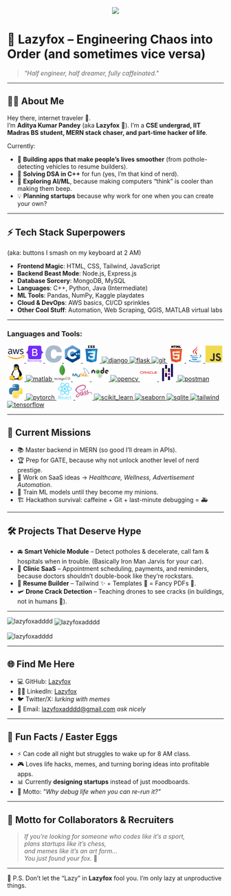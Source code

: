 <div align="center">
  <img height="150" src="https://media.giphy.com/media/M9gbBd9nbDrOTu1Mqx/giphy.gif"  />
</div>


###

# 🦊 Lazyfox – Engineering Chaos into Order (and sometimes vice versa)

> *"Half engineer, half dreamer, fully caffeinated."*

---

## 👨‍💻 About Me  
Hey there, internet traveler 👋.  
I’m **Aditya Kumar Pandey** (aka **Lazyfox** 🦊). I’m a **CSE undergrad, IIT Madras BS student, MERN stack chaser, and part-time hacker of life**.  

Currently:  
- 🚀 **Building apps that make people’s lives smoother** (from pothole-detecting vehicles to resume builders).  
- 🧩 **Solving DSA in C++** for fun (yes, I’m that kind of nerd).  
- 🧠 **Exploring AI/ML**, because making computers “think” is cooler than making them beep.  
- 💡 **Planning startups** because why work for one when you can create your own?  

---

## ⚡ Tech Stack Superpowers  
(aka: buttons I smash on my keyboard at 2 AM)  

- **Frontend Magic**: HTML, CSS, Tailwind, JavaScript  
- **Backend Beast Mode**: Node.js, Express.js  
- **Database Sorcery**: MongoDB, MySQL  
- **Languages**: C++, Python, Java (Intermediate)  
- **ML Tools**: Pandas, NumPy, Kaggle playdates  
- **Cloud & DevOps**: AWS basics, CI/CD sprinkles  
- **Other Cool Stuff**: Automation, Web Scraping, QGIS, MATLAB virtual labs

---

<h3 align="left">Languages and Tools:</h3>
<p align="left"> <a href="https://aws.amazon.com" target="_blank" rel="noreferrer"> <img src="https://raw.githubusercontent.com/devicons/devicon/master/icons/amazonwebservices/amazonwebservices-original-wordmark.svg" alt="aws" width="40" height="40"/> </a> <a href="https://getbootstrap.com" target="_blank" rel="noreferrer"> <img src="https://raw.githubusercontent.com/devicons/devicon/master/icons/bootstrap/bootstrap-plain-wordmark.svg" alt="bootstrap" width="40" height="40"/> </a> <a href="https://www.cprogramming.com/" target="_blank" rel="noreferrer"> <img src="https://raw.githubusercontent.com/devicons/devicon/master/icons/c/c-original.svg" alt="c" width="40" height="40"/> </a> <a href="https://www.w3schools.com/cpp/" target="_blank" rel="noreferrer"> <img src="https://raw.githubusercontent.com/devicons/devicon/master/icons/cplusplus/cplusplus-original.svg" alt="cplusplus" width="40" height="40"/> </a> <a href="https://www.w3schools.com/css/" target="_blank" rel="noreferrer"> <img src="https://raw.githubusercontent.com/devicons/devicon/master/icons/css3/css3-original-wordmark.svg" alt="css3" width="40" height="40"/> </a> <a href="https://www.djangoproject.com/" target="_blank" rel="noreferrer"> <img src="https://cdn.worldvectorlogo.com/logos/django.svg" alt="django" width="40" height="40"/> </a> <a href="https://flask.palletsprojects.com/" target="_blank" rel="noreferrer"> <img src="https://www.vectorlogo.zone/logos/pocoo_flask/pocoo_flask-icon.svg" alt="flask" width="40" height="40"/> </a> <a href="https://git-scm.com/" target="_blank" rel="noreferrer"> <img src="https://www.vectorlogo.zone/logos/git-scm/git-scm-icon.svg" alt="git" width="40" height="40"/> </a> <a href="https://www.w3.org/html/" target="_blank" rel="noreferrer"> <img src="https://raw.githubusercontent.com/devicons/devicon/master/icons/html5/html5-original-wordmark.svg" alt="html5" width="40" height="40"/> </a> <a href="https://www.java.com" target="_blank" rel="noreferrer"> <img src="https://raw.githubusercontent.com/devicons/devicon/master/icons/java/java-original.svg" alt="java" width="40" height="40"/> </a> <a href="https://developer.mozilla.org/en-US/docs/Web/JavaScript" target="_blank" rel="noreferrer"> <img src="https://raw.githubusercontent.com/devicons/devicon/master/icons/javascript/javascript-original.svg" alt="javascript" width="40" height="40"/> </a> <a href="https://www.linux.org/" target="_blank" rel="noreferrer"> <img src="https://raw.githubusercontent.com/devicons/devicon/master/icons/linux/linux-original.svg" alt="linux" width="40" height="40"/> </a> <a href="https://www.mathworks.com/" target="_blank" rel="noreferrer"> <img src="https://upload.wikimedia.org/wikipedia/commons/2/21/Matlab_Logo.png" alt="matlab" width="40" height="40"/> </a> <a href="https://www.mongodb.com/" target="_blank" rel="noreferrer"> <img src="https://raw.githubusercontent.com/devicons/devicon/master/icons/mongodb/mongodb-original-wordmark.svg" alt="mongodb" width="40" height="40"/> </a> <a href="https://www.mysql.com/" target="_blank" rel="noreferrer"> <img src="https://raw.githubusercontent.com/devicons/devicon/master/icons/mysql/mysql-original-wordmark.svg" alt="mysql" width="40" height="40"/> </a> <a href="https://nodejs.org" target="_blank" rel="noreferrer"> <img src="https://raw.githubusercontent.com/devicons/devicon/master/icons/nodejs/nodejs-original-wordmark.svg" alt="nodejs" width="40" height="40"/> </a> <a href="https://opencv.org/" target="_blank" rel="noreferrer"> <img src="https://www.vectorlogo.zone/logos/opencv/opencv-icon.svg" alt="opencv" width="40" height="40"/> </a> <a href="https://www.oracle.com/" target="_blank" rel="noreferrer"> <img src="https://raw.githubusercontent.com/devicons/devicon/master/icons/oracle/oracle-original.svg" alt="oracle" width="40" height="40"/> </a> <a href="https://pandas.pydata.org/" target="_blank" rel="noreferrer"> <img src="https://raw.githubusercontent.com/devicons/devicon/2ae2a900d2f041da66e950e4d48052658d850630/icons/pandas/pandas-original.svg" alt="pandas" width="40" height="40"/> </a> <a href="https://postman.com" target="_blank" rel="noreferrer"> <img src="https://www.vectorlogo.zone/logos/getpostman/getpostman-icon.svg" alt="postman" width="40" height="40"/> </a> <a href="https://www.python.org" target="_blank" rel="noreferrer"> <img src="https://raw.githubusercontent.com/devicons/devicon/master/icons/python/python-original.svg" alt="python" width="40" height="40"/> </a> <a href="https://pytorch.org/" target="_blank" rel="noreferrer"> <img src="https://www.vectorlogo.zone/logos/pytorch/pytorch-icon.svg" alt="pytorch" width="40" height="40"/> </a> <a href="https://reactjs.org/" target="_blank" rel="noreferrer"> <img src="https://raw.githubusercontent.com/devicons/devicon/master/icons/react/react-original-wordmark.svg" alt="react" width="40" height="40"/> </a> <a href="https://sass-lang.com" target="_blank" rel="noreferrer"> <img src="https://raw.githubusercontent.com/devicons/devicon/master/icons/sass/sass-original.svg" alt="sass" width="40" height="40"/> </a> <a href="https://scikit-learn.org/" target="_blank" rel="noreferrer"> <img src="https://upload.wikimedia.org/wikipedia/commons/0/05/Scikit_learn_logo_small.svg" alt="scikit_learn" width="40" height="40"/> </a> <a href="https://seaborn.pydata.org/" target="_blank" rel="noreferrer"> <img src="https://seaborn.pydata.org/_images/logo-mark-lightbg.svg" alt="seaborn" width="40" height="40"/> </a> <a href="https://www.sqlite.org/" target="_blank" rel="noreferrer"> <img src="https://www.vectorlogo.zone/logos/sqlite/sqlite-icon.svg" alt="sqlite" width="40" height="40"/> </a> <a href="https://tailwindcss.com/" target="_blank" rel="noreferrer"> <img src="https://www.vectorlogo.zone/logos/tailwindcss/tailwindcss-icon.svg" alt="tailwind" width="40" height="40"/> </a> <a href="https://www.tensorflow.org" target="_blank" rel="noreferrer"> <img src="https://www.vectorlogo.zone/logos/tensorflow/tensorflow-icon.svg" alt="tensorflow" width="40" height="40"/> </a> </p>


---

## 🎯 Current Missions  
- 📚 Master backend in MERN (so good I’ll dream in APIs).  
- 🏆 Prep for GATE, because why not unlock another level of nerd prestige.  
- 💼 Work on SaaS ideas → *Healthcare, Wellness, Advertisement Automation*.  
- 🤖 Train ML models until they become my minions.  
- 🏗️ Hackathon survival: caffeine + Git + last-minute debugging = 🚑  

---

## 🛠️ Projects That Deserve Hype  
- 🚘 **Smart Vehicle Module** – Detect potholes & decelerate, call fam & hospitals when in trouble. (Basically Iron Man Jarvis for your car).  
- 🏥 **Clinic SaaS** – Appointment scheduling, payments, and reminders, because doctors shouldn’t double-book like they’re rockstars.  
- 📄 **Resume Builder** – Tailwind ✨ + Templates 🎨 = Fancy PDFs 📑.  
- 🛩️ **Drone Crack Detection** – Teaching drones to see cracks (in buildings, not in humans 🤷).  


---
<p><img align="left" src="https://github-readme-stats.vercel.app/api/top-langs?username=lazyfoxadddd&show_icons=true&locale=en&layout=compact" alt="lazyfoxadddd" /></p>

<p>&nbsp;<img align="center" src="https://github-readme-stats.vercel.app/api?username=lazyfoxadddd&show_icons=true&locale=en" alt="lazyfoxadddd" /></p>

<p><img align="center" src="https://github-readme-streak-stats.herokuapp.com/?user=lazyfoxadddd&" alt="lazyfoxadddd" /></p>

---

## 🌐 Find Me Here  
- 💻 GitHub: [Lazyfox](https://github.com/lazyfoxadddd)  
- 🧑‍💼 LinkedIn: [Lazyfox](https://www.linkedin.com/in/aditya-kumar-pandey-reck/)
- 🐦 Twitter/X: *lurking with memes*  
- 📧 Email: lazyfoxadddd@gmail.com *ask nicely*

---

## 🧃 Fun Facts / Easter Eggs  
- ⚡ Can code all night but struggles to wake up for 8 AM class.  
- 🎮 Loves life hacks, memes, and turning boring ideas into profitable apps.  
- 📊 Currently **designing startups** instead of just moodboards.  
- 🦊 Motto: *"Why debug life when you can re-run it?"*  

---

## 🚀 Motto for Collaborators & Recruiters  

> *If you’re looking for someone who codes like it’s a sport,  
> plans startups like it’s chess,  
> and memes like it’s an art form…  
> You just found your fox.* 🦊  

---

👀 P.S. Don’t let the “Lazy” in **Lazyfox** fool you. I’m only lazy at unproductive things.  

